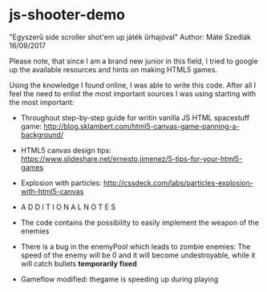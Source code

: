 # js-shooter-demo
"Egyszerű side scroller shot'em up játék űrhajóval"
Author: Máté Szedlák
16/09/2017

Please note, that since I am a brand new junior in this field, 
I tried to google up the available resources and hints on making
HTML5 games.

Using the knowledge I found online, I was able to write this code.
After all I feel the need to enlist the most important sources I
was using starting with the most important:

* Throughout step-by-step guide for writin vanilla JS HTML spacestuff game:
http://blog.sklambert.com/html5-canvas-game-panning-a-background/

* HTML5 canvas design tips:
https://www.slideshare.net/ernesto.jimenez/5-tips-for-your-html5-games

* Explosion with particles:
http://cssdeck.com/labs/particles-explosion-with-html5-canvas

*  A D D I T I O N A L    N O T E S
- The code contains the possibility to easily implement the weapon of the enemies

- There is a bug in the enemyPool which leads to zombie enemies:
  The speed of the enemy will be 0 and it will become undestroyable, while
  it will catch bullets **temporarily fixed**

- Gameflow modified: thegame is speeding up during playing
